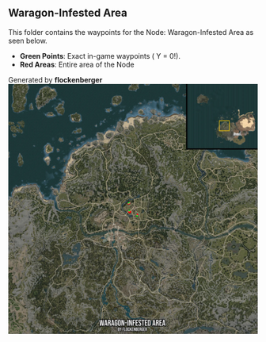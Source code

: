## Waragon-Infested Area
This folder contains the waypoints for the Node: Waragon-Infested Area as seen below.

- **Green Points**: Exact in-game waypoints ( Y = 0!).
- **Red Areas**: Entire area of the Node

Generated by **flockenberger**
![by_flockenberger](./Preview.webp)